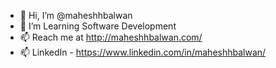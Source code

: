 - 👋 Hi, I’m @maheshhbalwan
- 👀 I’m Learning Software Development
- 📫 Reach me at http://maheshhbalwan.com/
- 📫 LinkedIn - https://www.linkedin.com/in/maheshhbalwan/



<!--- 👋 Hi, I’m @maheshhbalwan
- 👀 I’m interested in ...
- 🌱 I’m currently learning ...
- 💞️ I’m looking to collaborate on ...
- 📫 How to reach me ...
 -->

<!---
maheshhbalwan/maheshhbalwan is a ✨ special ✨ repository because its `README.md` (this file) appears on your GitHub profile.
You can click the Preview link to take a look at your changes.
--->
